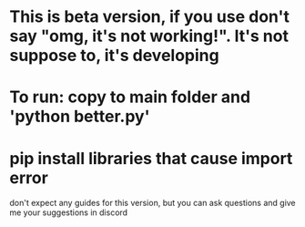 # This is beta version, if you use don't say "omg, it's not working!". It's not suppose to, it's developing
# To run: copy to main folder and 'python better.py'
# pip install libraries that cause import error

don't expect any guides for this version, but you can ask questions and give me your suggestions in discord
